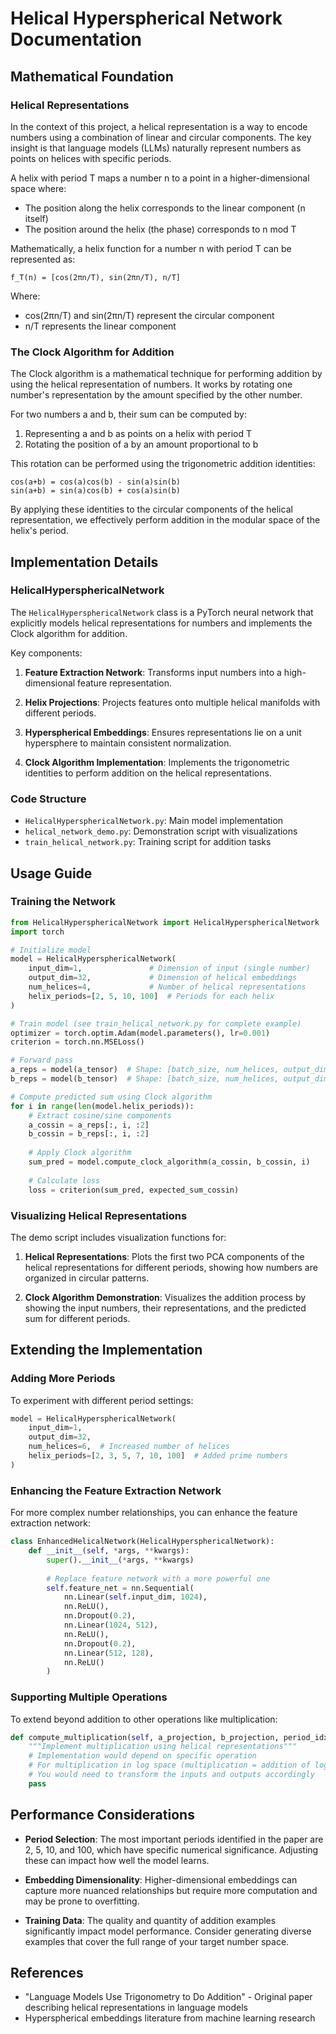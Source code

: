 # Helical Hyperspherical Network Documentation

## Mathematical Foundation

### Helical Representations

In the context of this project, a helical representation is a way to encode numbers using a combination of linear and circular components. The key insight is that language models (LLMs) naturally represent numbers as points on helices with specific periods.

A helix with period T maps a number n to a point in a higher-dimensional space where:
- The position along the helix corresponds to the linear component (n itself)
- The position around the helix (the phase) corresponds to n mod T

Mathematically, a helix function for a number n with period T can be represented as:
```
f_T(n) = [cos(2πn/T), sin(2πn/T), n/T]
```

Where:
- cos(2πn/T) and sin(2πn/T) represent the circular component
- n/T represents the linear component

### The Clock Algorithm for Addition

The Clock algorithm is a mathematical technique for performing addition by using the helical representation of numbers. It works by rotating one number's representation by the amount specified by the other number.

For two numbers a and b, their sum can be computed by:
1. Representing a and b as points on a helix with period T
2. Rotating the position of a by an amount proportional to b

This rotation can be performed using the trigonometric addition identities:
```
cos(a+b) = cos(a)cos(b) - sin(a)sin(b)
sin(a+b) = sin(a)cos(b) + cos(a)sin(b)
```

By applying these identities to the circular components of the helical representation, we effectively perform addition in the modular space of the helix's period.

## Implementation Details

### HelicalHypersphericalNetwork

The `HelicalHypersphericalNetwork` class is a PyTorch neural network that explicitly models helical representations for numbers and implements the Clock algorithm for addition.

Key components:

1. **Feature Extraction Network**: Transforms input numbers into a high-dimensional feature representation.

2. **Helix Projections**: Projects features onto multiple helical manifolds with different periods.

3. **Hyperspherical Embeddings**: Ensures representations lie on a unit hypersphere to maintain consistent normalization.

4. **Clock Algorithm Implementation**: Implements the trigonometric identities to perform addition on the helical representations.

### Code Structure

- `HelicalHypersphericalNetwork.py`: Main model implementation
- `helical_network_demo.py`: Demonstration script with visualizations
- `train_helical_network.py`: Training script for addition tasks

## Usage Guide

### Training the Network

```python
from HelicalHypersphericalNetwork import HelicalHypersphericalNetwork
import torch

# Initialize model
model = HelicalHypersphericalNetwork(
    input_dim=1,               # Dimension of input (single number)
    output_dim=32,             # Dimension of helical embeddings
    num_helices=4,             # Number of helical representations
    helix_periods=[2, 5, 10, 100]  # Periods for each helix
)

# Train model (see train_helical_network.py for complete example)
optimizer = torch.optim.Adam(model.parameters(), lr=0.001)
criterion = torch.nn.MSELoss()

# Forward pass
a_reps = model(a_tensor)  # Shape: [batch_size, num_helices, output_dim]
b_reps = model(b_tensor)  # Shape: [batch_size, num_helices, output_dim]

# Compute predicted sum using Clock algorithm
for i in range(len(model.helix_periods)):
    # Extract cosine/sine components
    a_cossin = a_reps[:, i, :2]
    b_cossin = b_reps[:, i, :2]
    
    # Apply Clock algorithm
    sum_pred = model.compute_clock_algorithm(a_cossin, b_cossin, i)
    
    # Calculate loss
    loss = criterion(sum_pred, expected_sum_cossin)
```

### Visualizing Helical Representations

The demo script includes visualization functions for:

1. **Helical Representations**: Plots the first two PCA components of the helical representations for different periods, showing how numbers are organized in circular patterns.

2. **Clock Algorithm Demonstration**: Visualizes the addition process by showing the input numbers, their representations, and the predicted sum for different periods.

## Extending the Implementation

### Adding More Periods

To experiment with different period settings:

```python
model = HelicalHypersphericalNetwork(
    input_dim=1,
    output_dim=32,
    num_helices=6,  # Increased number of helices
    helix_periods=[2, 3, 5, 7, 10, 100]  # Added prime numbers
)
```

### Enhancing the Feature Extraction Network

For more complex number relationships, you can enhance the feature extraction network:

```python
class EnhancedHelicalNetwork(HelicalHypersphericalNetwork):
    def __init__(self, *args, **kwargs):
        super().__init__(*args, **kwargs)
        
        # Replace feature network with a more powerful one
        self.feature_net = nn.Sequential(
            nn.Linear(self.input_dim, 1024),
            nn.ReLU(),
            nn.Dropout(0.2),
            nn.Linear(1024, 512),
            nn.ReLU(),
            nn.Dropout(0.2),
            nn.Linear(512, 128),
            nn.ReLU()
        )
```

### Supporting Multiple Operations

To extend beyond addition to other operations like multiplication:

```python
def compute_multiplication(self, a_projection, b_projection, period_idx):
    """Implement multiplication using helical representations"""
    # Implementation would depend on specific operation
    # For multiplication in log space (multiplication = addition of logs)
    # You would need to transform the inputs and outputs accordingly
    pass
```

## Performance Considerations

- **Period Selection**: The most important periods identified in the paper are 2, 5, 10, and 100, which have specific numerical significance. Adjusting these can impact how well the model learns.

- **Embedding Dimensionality**: Higher-dimensional embeddings can capture more nuanced relationships but require more computation and may be prone to overfitting.

- **Training Data**: The quality and quantity of addition examples significantly impact model performance. Consider generating diverse examples that cover the full range of your target number space.

## References

- "Language Models Use Trigonometry to Do Addition" - Original paper describing helical representations in language models
- Hyperspherical embeddings literature from machine learning research 